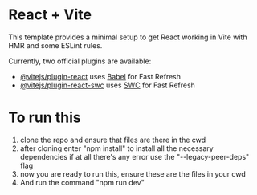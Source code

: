 # React + Vite

This template provides a minimal setup to get React working in Vite with HMR and some ESLint rules.

Currently, two official plugins are available:

- [@vitejs/plugin-react](https://github.com/vitejs/vite-plugin-react/blob/main/packages/plugin-react/README.md) uses [Babel](https://babeljs.io/) for Fast Refresh
- [@vitejs/plugin-react-swc](https://github.com/vitejs/vite-plugin-react-swc) uses [SWC](https://swc.rs/) for Fast Refresh

# To run this
1. clone the repo and ensure that files are there in the cwd
2. after cloning enter "npm install" to install all the necessary dependencies if at all there's any error use the "--legacy-peer-deps" flag
3. now you are ready to run this, ensure these are the files in your cwd
4. And run the command "npm run dev"
